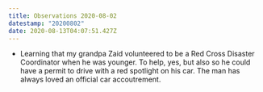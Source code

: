 ```yaml
---
title: Observations 2020-08-02
datestamp: "20200802"
date: 2020-08-13T04:07:51.427Z
---
```

- Learning that my grandpa Zaid volunteered to be a Red Cross Disaster Coordinator when he was younger. To help, yes, but also so he could have a permit to drive with a red spotlight on his car. The man has always loved an official car accoutrement.